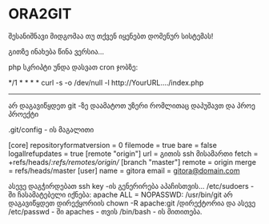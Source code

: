 # ORA2GIT
შესანიშნავი მიდგომაა თუ თქვენ იყენებთ დომენურ სისტემას!

გითზე ინახება წინა ვერსია...

php სკრიპტი უნდა დასვათ cron ჯობზე:

*/1   *    *    *    *     curl -s -o /dev/null -l http://YourURL..../index.php

----------------------------------------------------------------------------------

არ დაგავიწყდეთ git -ზე  დაამატოთ უზერი    რომლითაც  დაპუშავთ და პროე პროექტი

.git/config - ის მაგალითი

[core]
        repositoryformatversion = 0
        filemode = true
        bare = false
        logallrefupdates = true
[remote "origin"]
        url = გითის ssh მისამართი
        fetch = +refs/heads/*:refs/remotes/origin/*
[branch "master"]
        remote = origin
        merge = refs/heads/master
[user]
        name =  gitora
        email = gitora@domain.com



ასევე დაგჭირდებათ ssh key -ის გენერირება აპაჩისთვის...
/etc/sudoers - ში ჩასამატებელი იქნება: apache ALL = NOPASSWD: /usr/bin/git
არ დაგავიწყდეთ დირექყორიის   chown -R apache:git /დირექტორია
და ასევე /etc/passwd - ში apaches - თვის /bin/bash - ის მითითება.
